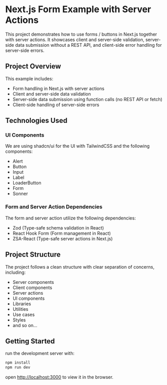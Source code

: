 # Next.js Form Example with Server Actions

This project demonstrates how to use forms / buttons in Next.js together with server actions. It showcases client and server-side validation, server-side data submission without a REST API, and client-side error handling for server-side errors.

## Project Overview

This example includes:

- Form handling in Next.js with server actions
- Client and server-side data validation
- Server-side data submission using function calls (no REST API or fetch)
- Client-side handling of server-side errors

## Technologies Used

### UI Components

We are using shadcn/ui for the UI with TailwindCSS and the following components:

- Alert
- Button
- Input
- Label
- LoaderButton
- Form
- Sonner

### Form and Server Action Dependencies

The form and server action utilize the following dependencies:

- Zod (Type-safe schema validation in React)
- React Hook Form (Form management in React)
- ZSA-React (Type-safe server actions in Next.js)

## Project Structure

The project follows a clean structure with clear separation of concerns, including:

- Server components
- Client components
- Server actions
- UI components
- Libraries
- Utilities
- Use cases
- Styles
- and so on...

## Getting Started

run the development server with:

```bash
npm install
npm run dev
```

open [http://localhost:3000](http://localhost:3000) to view it in the browser.
